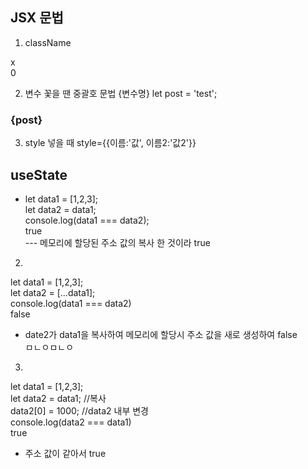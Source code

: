 ## JSX 문법
1. className

<div class="APP"></div> x
<div className="APP"></div> 0

2. 변수 꽃을 땐 중괄호 문법 {변수명}
let post = 'test';   
<h3 id={post}>{post}</h3>   

3. style 넣을 때
 style={{이름:'값', 이름2:'값2'}}

## useState

- let data1 = [1,2,3];   
let data2 = data1;   
console.log(data1 === data2);   
true   
--- 메모리에 할당된 주소 값의 복사 한 것이라 true   

2. 
let data1 = [1,2,3];   
let data2 = [...data1];   
console.log(data1 === data2)   
false   
- date2가 data1을 복사하여 메모리에 할당시 주소 값을 새로 생성하여 false   
ㅁㄴㅇㅁㄴㅇ     

3. 
let data1 = [1,2,3];   
let data2 = data1;  //복사   
data2[0] = 1000;  //data2 내부 변경   
console.log(data2 === data1)   
true   
- 주소 값이 같아서 true   
